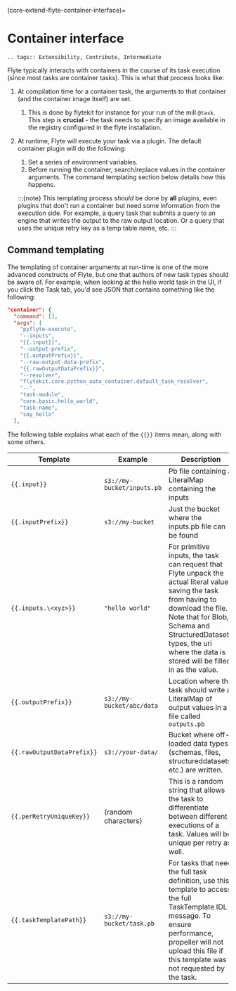 (core-extend-flyte-container-interface)=

# Container interface

```{eval-rst}
.. tags:: Extensibility, Contribute, Intermediate
```

Flyte typically interacts with containers in the course of its task execution (since most tasks are container
tasks). This is what that process looks like:

1. At compilation time for a container task, the arguments to that container (and the container image itself) are set.

   1. This is done by flytekit for instance for your run of the mill `@task`. This step is **crucial** - the task needs to specify an image available in the registry configured in the flyte installation.

2. At runtime, Flyte will execute your task via a plugin. The default container plugin will do the following:

   1. Set a series of environment variables.
   2. Before running the container, search/replace values in the container arguments. The command templating section below details how this happens.

   :::{note}
   This templating process *should* be done by **all** plugins, even plugins that don't run a container but need
   some information from the execution side. For example, a query task that submits a query to an engine that
   writes the output to the raw output location. Or a query that uses the unique retry key as a temp table name, etc.
   :::

## Command templating

The templating of container arguments at run-time is one of the more advanced constructs of Flyte, but one that
authors of new task types should be aware of. For example, when looking at the hello world task in the UI,
if you click the Task tab, you'd see JSON that contains something like the following:

```json
"container": {
  "command": [],
  "args": [
    "pyflyte-execute",
    "--inputs",
    "{{.input}}",
    "--output-prefix",
    "{{.outputPrefix}}",
    "--raw-output-data-prefix",
    "{{.rawOutputDataPrefix}}",
    "--resolver",
    "flytekit.core.python_auto_container.default_task_resolver",
    "--",
    "task-module",
    "core.basic.hello_world",
    "task-name",
    "say_hello"
  ],
```

The following table explains what each of the `{{}}` items mean, along with some others.

| Template                 | Example                    | Description                                                                                                                                                                                                                                                       |
| ------------------------ | -------------------------- | ----------------------------------------------------------------------------------------------------------------------------------------------------------------------------------------------------------------------------------------------------------------- |
| `{{.input}}`               | `s3://my-bucket/inputs.pb` | Pb file containing a LiteralMap containing the inputs                                                                                                                                                                                                             |
| `{{.inputPrefix}}`         | `s3://my-bucket`           | Just the bucket where the inputs.pb file can be found                                                                                                                                                                                                             |
| `{{.inputs.\<xyz>}}`       | `"hello world"`            | For primitive inputs, the task can request that Flyte unpack the actual literal value, saving the task from having to download the file. Note that for Blob, Schema and StructuredDataset types, the uri where the data is stored will be filled in as the value. |
| `{{.outputPrefix}}`        | `s3://my-bucket/abc/data`  | Location where the task should write a LiteralMap of output values in a file called `outputs.pb`                                                                                                                                                                  |
| `{{.rawOutputDataPrefix}}` | `s3://your-data/`          | Bucket where off-loaded data types (schemas, files, structureddatasets, etc.) are written.                                                                                                                                                                        |
| `{{.perRetryUniqueKey}}`   | (random characters)        | This is a random string that allows the task to differentiate between different executions of a task. Values will be unique per retry as well.                                                                                                                    |
| `{{.taskTemplatePath}}`    | `s3://my-bucket/task.pb`   | For tasks that need the full task definition, use this template to access the full TaskTemplate IDL message. To ensure performance, propeller will not upload this file if this template was not requested by the task.                                           |
